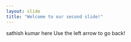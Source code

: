 ```yaml
---
layout: slide
title: "Welcome to our second slide!"
---
```

sathish kumar here
Use the left arrow to go back!

